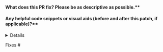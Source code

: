 <!--  Thank you for sending a pull request! We highly appreciate contributions. Here are some tips for you:
1. If this is your first time, read our contributor guidelines: https://github.com/nholuongut/kubernetes-mixin/blob/master/CONTRIBUTING.md
2. If you want *faster* PR reviews, read how: https://git.k8s.io/community/contributors/guide/pull-requests.md#best-practices-for-faster-reviews
3. If the PR is unfinished, please mark it as a draft, to prevent false pings and noisy review cycles.
-->

#### What does this PR fix? Please be as descriptive as possible.**

#### Any helpful code snippets or visual aids (before and after this patch, if applicable)?**
<details>
<summary>Details</summary>

<!-- Please provide code snippets or (dashboard) screenshots to help explain the changes you're making. These are highly helpful and help accelerate reviews. -->

</details>

<!-- Please append the issue(s) this PR targets below this line. -->

Fixes #
